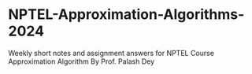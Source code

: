 # NPTEL-Approximation-Algorithms-2024
Weekly short notes and assignment answers for NPTEL Course Approximation Algorithm By Prof. Palash Dey

